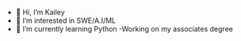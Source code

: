 - 👋 Hi, I’m Kailey
- 👀 I’m interested in SWE/A.I/ML
- 🌱 I’m currently learning Python
-Working on my associates degree
<!---
kailey-scruggs/kailey-scruggs is a ✨ special ✨ repository because its `README.md` (this file) appears on your GitHub profile.
You can click the Preview link to take a look at your changes.
--->

